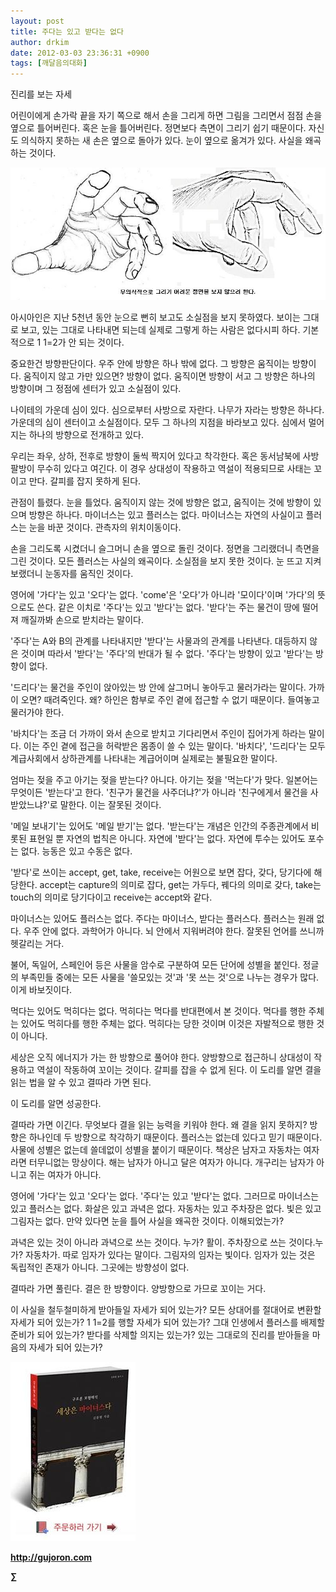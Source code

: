 ```yaml
---
layout: post
title: 주다는 있고 받다는 없다
author: drkim
date: 2012-03-03 23:36:31 +0900
tags: [깨달음의대화]
---
```

진리를 보는 자세

  
어린이에게 손가락 끝을 자기 쪽으로 해서 손을 그리게 하면 그림을 그리면서 점점 손을 옆으로 틀어버린다. 혹은 눈을 틀어버린다. 정면보다 측면이 그리기 쉽기 때문이다. 자신도 의식하지 못하는 새 손은 옆으로 돌아가 있다. 눈이 옆으로 옮겨가 있다. 사실을 왜곡하는 것이다. 



 ![](/files/attach/images/198/869/242/a21.JPG)



아시아인은 지난 5천년 동안 눈으로 뻔히 보고도 소실점을 보지 못하였다. 보이는 그대로 보고, 있는 그대로 나타내면 되는데 실제로 그렇게 하는 사람은 없다시피 하다. 기본적으로 1 1=2가 안 되는 것이다. 

중요한건 방향판단이다. 우주 안에 방향은 하나 밖에 없다. 그 방향은 움직이는 방향이다. 움직이지 않고 가만 있으면? 방향이 없다. 움직이면 방향이 서고 그 방향은 하나의 방향이며 그 정점에 센터가 있고 소실점이 있다. 

나이테의 가운데 심이 있다. 심으로부터 사방으로 자란다. 나무가 자라는 방향은 하나다. 가운데의 심이 센터이고 소실점이다. 모두 그 하나의 지점을 바라보고 있다. 심에서 멀어지는 하나의 방향으로 전개하고 있다. 

우리는 좌우, 상하, 전후로 방향이 둘씩 짝지어 있다고 착각한다. 혹은 동서남북에 사방팔방이 무수히 있다고 여긴다. 이 경우 상대성이 작용하고 역설이 적용되므로 사태는 꼬이고 만다. 갈피를 잡지 못하게 된다. 

관점이 틀렸다. 눈을 틀었다. 움직이지 않는 것에 방향은 없고, 움직이는 것에 방향이 있으며 방향은 하나다. 마이너스는 있고 플러스는 없다. 마이너스는 자연의 사실이고 플러스는 눈을 바꾼 것이다. 관측자의 위치이동이다. 

손을 그리도록 시켰더니 슬그머니 손을 옆으로 돌린 것이다. 정면을 그리랬더니 측면을 그린 것이다. 모든 플러스는 사실의 왜곡이다. 소실점을 보지 못한 것이다. 눈 뜨고 지켜보랬더니 눈동자를 움직인 것이다. 

영어에 '가다'는 있고 '오다'는 없다. 'come'은 '오다'가 아니라 '모이다'이며 '가다'의 뜻으로도 쓴다. 같은 이치로 '주다'는 있고 '받다'는 없다. '받다'는 주는 물건이 땅에 떨어져 깨질까봐 손으로 받치라는 말이다. 

'주다'는 A와 B의 관계를 나타내지만 '받다'는 사물과의 관계를 나타낸다. 대등하지 않은 것이며 따라서 '받다'는 '주다'의 반대가 될 수 없다. '주다'는 방향이 있고 '받다'는 방향이 없다. 

'드리다'는 물건을 주인이 앉아있는 방 안에 살그머니 놓아두고 물러가라는 말이다. 가까이 오면? 때려죽인다. 왜? 하인은 함부로 주인 곁에 접근할 수 없기 때문이다. 들여놓고 물러가야 한다. 

'바치다'는 조금 더 가까이 와서 손으로 받치고 기다리면서 주인이 집어가게 하라는 말이다. 이는 주인 곁에 접근을 허락받은 몸종이 쓸 수 있는 말이다. '바치다', '드리다'는 모두 계급사회에서 상하관계를 나타내는 계급어이며 실제로는 불필요한 말이다. 

엄마는 젖을 주고 아기는 젖을 받는다? 아니다. 아기는 젖을 '먹는다'가 맞다. 일본어는 무엇이든 '받는다'고 한다. '친구가 물건을 사주더냐?'가 아니라 '친구에게서 물건을 사받았느냐?'로 말한다. 이는 잘못된 것이다. 

'메일 보내기'는 있어도 '메일 받기'는 없다. '받는다'는 개념은 인간의 주종관계에서 비롯된 표현일 뿐 자연의 법칙은 아니다. 자연에 '받다'는 없다. 자연에 투수는 있어도 포수는 없다. 능동은 있고 수동은 없다. 

'받다'로 쓰이는 accept, get, take, receive는 어원으로 보면 잡다, 갖다, 당기다에 해당한다. accept는 capture의 의미로 잡다, get는 가두다, 꿰다의 의미로 갖다, take는 touch의 의미로 당기다이고 receive는 accept와 같다. 

마이너스는 있어도 플러스는 없다. 주다는 마이너스, 받다는 플러스다. 플러스는 원래 없다. 우주 안에 없다. 과학어가 아니다. 뇌 안에서 지워버려야 한다. 잘못된 언어를 쓰니까 헷갈리는 거다. 

불어, 독일어, 스페인어 등은 사물을 암수로 구분하여 모든 단어에 성별을 붙인다. 정글의 부족민들 중에는 모든 사물을 '쓸모있는 것'과 '못 쓰는 것'으로 나누는 경우가 많다. 이게 바보짓이다. 

먹다는 있어도 먹히다는 없다. 먹히다는 먹다를 반대편에서 본 것이다. 먹다를 행한 주체는 있어도 먹히다를 행한 주체는 없다. 먹히다는 당한 것이며 이것은 자발적으로 행한 것이 아니다. 

세상은 오직 에너지가 가는 한 방향으로 풀어야 한다. 양방향으로 접근하니 상대성이 작용하고 역설이 작동하여 꼬이는 것이다. 갈피를 잡을 수 없게 된다. 이 도리를 알면 결을 읽는 법을 알 수 있고 결따라 가면 된다. 

이 도리를 알면 성공한다. 

결따라 가면 이긴다. 무엇보다 결을 읽는 능력을 키워야 한다. 왜 결을 읽지 못하지? 방향은 하나인데 두 방향으로 착각하기 때문이다. 플러스는 없는데 있다고 믿기 때문이다. 사물에 성별은 없는데 쓸데없이 성별을 붙이기 때문이다. 책상은 남자고 자동차는 여자라면 터무니없는 망상이다. 해는 남자가 아니고 달은 여자가 아니다. 개구리는 남자가 아니고 쥐는 여자가 아니다. 



영어에 '가다'는 있고 '오다'는 없다. '주다'는 있고 '받다'는 없다. 그러므로 마이너스는 있고 플러스는 없다. 화살은 있고 과녁은 없다. 자동차는 있고 주차장은 없다. 빛은 있고 그림자는 없다. 만약 있다면 눈을 틀어 사실을 왜곡한 것이다. 이해되었는가?



과녁은 있는 것이 아니라 과녁으로 쓰는 것이다. 누가? 활이. 주차장으로 쓰는 것이다.누가? 자동차가. 따로 임자가 있다는 말이다. 그림자의 임자는 빛이다. 임자가 있는 것은 독립적인 존재가 아니다. 그곳에는 방향성이 없다.



결따라 가면 풀린다. 결은 한 방향이다. 양방향으로 가므로 꼬이는 거다.



이 사실을 철두철미하게 받아들일 자세가 되어 있는가? 모든 상대어를 절대어로 변환할 자세가 되어 있는가? 1 1=2를 행할 자세가 되어 있는가? 그대 인생에서 플러스를 배제할 준비가 되어 있는가? 받다를 삭제할 의지는 있는가? 있는 그대로의 진리를 받아들을 마음의 자세가 되어 있는가? 









![](/files/attach/images/198/668/222/0.JPG)


  






**http://gujoron.com** 


**∑**